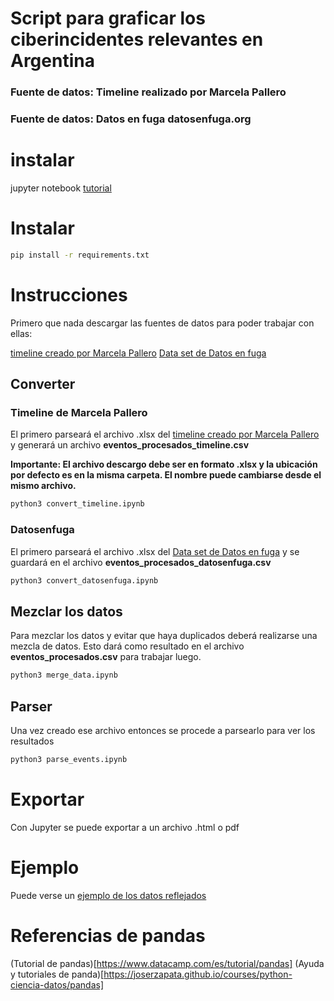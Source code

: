 # Script para graficar los ciberincidentes relevantes en Argentina

### Fuente de datos: Timeline realizado por Marcela Pallero
### Fuente de datos: Datos en fuga datosenfuga.org

# instalar

jupyter notebook [tutorial](https://python.land/data-science/jupyter-notebook)

# Instalar
```bash
pip install -r requirements.txt
```

# Instrucciones

Primero que nada descargar las fuentes de datos para poder trabajar con ellas:

[timeline creado por Marcela Pallero](https://time.graphics/es/line/630567)
[Data set de Datos en fuga](https://docs.google.com/spreadsheets/d/1J08Xeu2yuttfuBVT6dFeRCADBe-y9FsOAiqBv74MUAU/edit?gid=1638781659#gid=1638781659)


## Converter

### Timeline de Marcela Pallero

El primero parseará el archivo .xlsx del [timeline creado por Marcela Pallero](https://time.graphics/es/line/630567) y generará un archivo **eventos_procesados_timeline.csv**

**Importante: El archivo descargo debe ser en formato .xlsx y la ubicación por defecto es en la misma carpeta. El nombre puede cambiarse desde el mismo archivo.**

```python
python3 convert_timeline.ipynb
```

### Datosenfuga

El primero parseará el archivo .xlsx del [Data set de Datos en fuga](https://docs.google.com/spreadsheets/d/1J08Xeu2yuttfuBVT6dFeRCADBe-y9FsOAiqBv74MUAU/edit?gid=1638781659#gid=1638781659) y se guardará en el archivo **eventos_procesados_datosenfuga.csv**

```python
python3 convert_datosenfuga.ipynb
```


## Mezclar los datos

Para mezclar los datos y evitar que haya duplicados deberá realizarse una mezcla de datos. Esto dará como resultado en el archivo **eventos_procesados.csv** para trabajar luego.

```python
python3 merge_data.ipynb
```

## Parser

Una vez creado ese archivo entonces se procede a parsearlo para ver los resultados

```python
python3 parse_events.ipynb
```

# Exportar

Con Jupyter se puede exportar a un archivo .html o pdf

# Ejemplo

Puede verse un [ejemplo de los datos reflejados](export_example.html)

# Referencias de pandas

(Tutorial de pandas)[https://www.datacamp.com/es/tutorial/pandas]
(Ayuda y tutoriales de panda)[https://joserzapata.github.io/courses/python-ciencia-datos/pandas]

